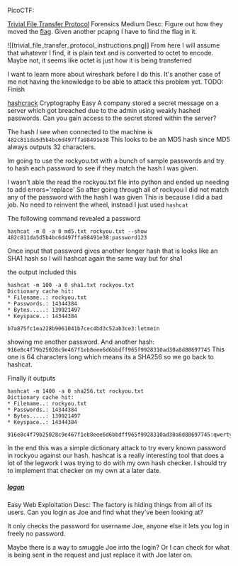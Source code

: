PicoCTF:

[Trivial File Transfer Protocol](https://play.picoctf.org/playlists/16?m=130)
Forensics
Medium
Desc: Figure out how they moved the [flag](https://mercury.picoctf.net/static/4fe0f4357f7458c6892af394426eab55/tftp.pcapng).
Given another pcapng I have to find the flag in it.

![[trivial_file_transfer_protocol_instructions.png]]
From here I will assume that whatever I find, it is plain text and is converted to octet to encode. Maybe not, it seems like octet is just how it is being transferred

I want to learn more about wireshark before I do this. It's another case of me not having the knowledge to be able to attack this problem yet.
TODO: Finish


[hashcrack](https://play.picoctf.org/practice/challenge/475)
Cryptography
Easy
A company stored a secret message on a server which got breached due to the admin using weakly hashed passwords. Can you gain access to the secret stored within the server?

The hash I see when connected to the machine is 
`482c811da5d5b4bc6d497ffa98491e38`
This looks to be an MD5 hash since MD5 always outputs 32 characters.

Im going to use the rockyou.txt with a bunch of sample passwords and try to hash each password to see if they match the hash I was given.

I wasn't able the read the rockyou.txt file into python and ended up needing to add errors='replace'
So after going through all of rockyou I did not match any of the password with the hash I was given This is because I did a bad job. No need to reinvent the wheel, instead I just used `hashcat`

The following command revealed a password
```
hashcat -m 0 -a 0 md5.txt rockyou.txt --show
482c811da5d5b4bc6d497ffa98491e38:password123
```

Once input that password gives another longer hash that is looks like an SHA1 hash so I will hashcat again the same way but for sha1

the output included this
```
hashcat -m 100 -a 0 sha1.txt rockyou.txt
Dictionary cache hit:
* Filename..: rockyou.txt
* Passwords.: 14344384
* Bytes.....: 139921497
* Keyspace..: 14344384

b7a875fc1ea228b9061041b7cec4bd3c52ab3ce3:letmein
```

showing me another password.
And another hash: `916e8c4f79b25028c9e467f1eb8eee6d6bbdff965f9928310ad30a8d88697745`
This one is 64 characters long which means its a SHA256 so we go back to hashcat.

Finally it outputs 
```
hashcat -m 1400 -a 0 sha256.txt rockyou.txt
Dictionary cache hit:
* Filename..: rockyou.txt
* Passwords.: 14344384
* Bytes.....: 139921497
* Keyspace..: 14344384

916e8c4f79b25028c9e467f1eb8eee6d6bbdff965f9928310ad30a8d88697745:qwerty098
```

In the end this was a simple dictionary attack to try every known password in rockyou against our hash. hashcat is a really interesting tool that does a lot of the legwork I was trying to do with my own hash checker. I should try to implement that checker on my own at a later date.

##### [logon](https://play.picoctf.org/practice/challenge/46?difficulty=1&page=6)
Easy
Web Exploitation
Desc: The factory is hiding things from all of its users. Can you login as Joe and find what they've been looking at?

It only checks the password for username Joe, anyone else it lets you log in freely no password. 

Maybe there is a way to smuggle Joe into the login? Or I can check for what is being sent in the request and just replace it with Joe later on.
